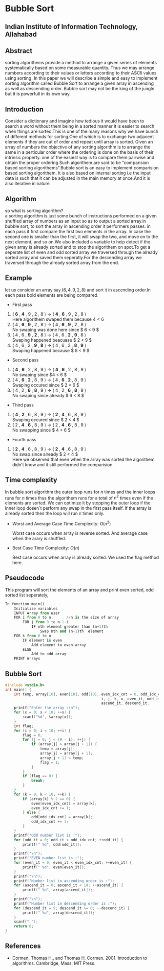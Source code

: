 # Bubble  Sort 
## Indian Institute of Information Technology, Allahabad ##
## Abstract

sorting algorithems provide a method to arrange a given series of elements systematically based on some measurable quantity. Thus we may arrange numbers according to their values or letters according to their ASCII values using sorting. In this paper we will describe a simple and easy to implement sorting algorithm called Bubble Sort to arrange a given array in ascending as well as descending order. Bubble sort may not be the king of the jungle but it is powerfull in its own way.

## Introduction

Consider a dictionary and imagine how tedious it would have been to search a word without them being in a sorted manner.It is easier to search when things are sorted.This is one of the many reasons why we have bunch of different methods for sorting.One of which is to exchange two adjacent elements if they are out of order and repeat until array is sorted.
Given an array of numbers the objective of any sorting algorithm is to arrange the same in a perticular order where the ordering is done on the basis of their intrinsic property. one of the easiest way is to compare them pairwise and obtain the proper ordering.Such algorithem are said to be "comparision based sorting algorithems".Bubble sort is an easy to implement comparision based sorting algorithem. It is also based on internal sorting i.e the input data is such that it can be adjusted in the main memory at once.And it is also iterative in nature.

## Algorithm

so what is sorting algorithm?   
a sorting algorithm is just some bunch of instructions performed on a given shuffled array of numbers as an input so as to output a sorted array.in bubble sort, to sort the array in ascending order it performers passes. in each pass it first compare the first two elements in the array. In case the second one is smaller than the first, it will swap the two, and move on to the next element, and so on.We also included a variable to help detect if the given array is already sorted and to stop the algorithem on spot.To get a seperate list of even and odd sorted array we traversed through the already sorted array and saved them seperatly.For the descending array we traversed through the already sorted array from the end.

## Example
let us consider an array say $(6 , 4 , 9 , 2 , 8)$ and sort it in ascending order.In each pass bold elements are being compared.    
- First pass
1. ( **6** , **4** , 9 , 2 , 8 ) &rarr; ( **4** , **6** , 9 , 2 , 8 )     
Here algorithem swaped them because $4 < 6$      
2.   ( 4 , **6** , **9** , 2 , 8 ) &rarr; ( 4 , **6** , **9** , 2 , 8 )      
No swaping was done here since  $ 6 < 9 $     
3. ( 4 , 6 , **9** , **2** , 8 ) &rarr; ( 4 , 6 , **2** , **9** ,  8 )    
Swaping happened beacuase $ 2 < 9 $
4. ( 4 , 6 , 2 , **9** , **8** ) &rarr; ( 4 , 6 , 2 , **8** , **9** )   
Swaping happened because $ 8 < 9 $

- Second pass

1. ( **4** , **6** , 2 , 8 , 9 ) &rarr; ( **4** , **6** , 2 , 8 , 9 )   
No swaping since $4 < 6 $
2. ( 4 , **6** , **2** , 8 , 9 ) &rarr; ( 4 , **6** , **2** , 8 , 9 )   
Swaping occured since $ 2 < 6 $
3. ( 4 , 2 , **6** , **8** , 9 ) &rarr; ( 4 , 2 , **6** , **8** , 9 )   
No swaping since already $ 6 < 8 $

- Third pass
1. ( **4** , **2** , 6 , 8 , 9 ) &rarr; ( **2** , **4** , 6 , 8 , 9 )   
Swaping occured since $ 2 < 4 $
2. ( 2 , **4** , **6** , 8 , 9 ) &rarr; ( 2 , **4** , **6** , 8 , 9 )       
No swapping since $ 4 < 6 $
- Fourth pass
1. ( **2** , **4** , 6 , 8 , 9 ) &rarr; ( **2** , **4** , 6 , 8 , 9 )       
No swap since already $ 2 < 4 $     
Here we observed that even when the array was sorted the algorithem didn't know and it still performed the comparision.

## Time complexity
In bubble sort algorithm the outer loop runs for $n$ times and the inner loops runs for $n$ times thus the algorithem runs for a total of $n^2$ times even if the elements are sorted.
We can optimize it by stopping the outer loop if the inner loop dosen`t perform any swap in the first pass itself.
If the array is already sorted then the loop will run n times only.

- Worst and Average Case Time Complexity: $O(n^2)$

	 Worst case occurs when array is reverse sorted.
     And average case when the arary is shuffled.

- Best Case Time Complexity: $O(n)$

	 Best case occurs when array is already sorted. We used the flag method here.

## Pseudocode

This program will sort the elements of an array and print even sorted, odd sorted list seperately,
```python
In function main()
	Initialize variables
	INPUT Array from user
	FOR i from 0 to n		//n is the size of array
		FOR j from 0 to n-1-i  		
			IF nth element greater than (n+1)th 
				Swap nth and (n+1)th  element
	FOR k from 0 to n
		IF element is even
			Add element to even array
		ELSE 
			Add to odd array
	PRINT Arrays 
```
 ## Bubble Sort

```c
#include <stdio.h>
int main() {
    int temp, array[10], even[10], odd[10], even_idx_cnt = 0, odd_idx_cnt = 0,
                                            i, j, k, x, even_it, odd_it,
                                            ascend_it, descend_it;
    printf("Enter the array :\n");
    for (x = 0; x < 10; ++x) {
        scanf("%d", &array[x]);
    }
    int flag;
    for (i = 0; i < 10; ++i) {
        flag = 0;
        for (j = 0; j < (9 - i); ++j) {
            if (array[j] > array[j + 1]) {
                temp = array[j];
                array[j] = array[j + 1];
                array[j + 1] = temp;
                flag = 1;
            }
        }
        if (flag == 0) {
            break;
        }
    }
    for (k = 0; k < 10; ++k) {
        if (array[k] % 2 == 0) {
            even[even_idx_cnt] = array[k];
            even_idx_cnt += 1;
        } else {
            odd[odd_idx_cnt] = array[k];
            odd_idx_cnt += 1;
        }
    }
    printf("Odd number list is :");
    for (odd_it = 0; odd_it < odd_idx_cnt; ++odd_it) {
        printf(" %d", odd[odd_it]);
    }
    printf("\n");
    printf("EVEN number list is :");
    for (even_it = 0; even_it < even_idx_cnt; ++even_it) {
        printf(" %d", even[even_it]);
    }
    printf("\n");
    printf("Number list in ascending order is :");
    for (ascend_it = 0; ascend_it < 10; ++ascend_it) {
        printf(" %d", array[ascend_it]);
    }
    printf("\n");
    printf("Number list in descending order is :");
    for (descend_it = 9; descend_it >= 0; --descend_it) {
        printf(" %d", array[descend_it]);
    }
    scanf(" ");
    return 0;
}
```


## References
- Cormen, Thomas H., and Thomas H. Cormen. 2001. Introduction to algorithms. Cambridge, Mass: MIT Press.
